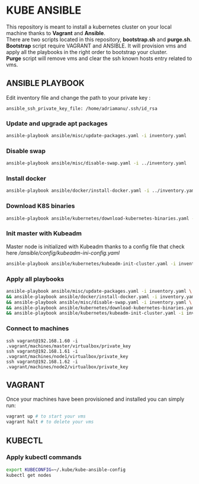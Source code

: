 # KUBE ANSIBLE

This repository is meant to install a kubernetes cluster on your local machine thanks to **Vagrant** and **Ansible**.<br>
There are two scripts located in this repository, **bootstrap.sh** and **purge.sh**.<br>
**Bootstrap** script require VAGRANT and ANSIBLE. It will provision vms and apply all the playbooks in the right order to bootstrap your cluster.<br>
**Purge** script will remove vms and clear the ssh known hosts entry related to vms.<br>

## ANSIBLE PLAYBOOK

Edit inventory file and change the path to your private key :
```
ansible_ssh_private_key_file: /home/adriamanu/.ssh/id_rsa
```

### Update and upgrade apt packages
```bash
ansible-playbook ansible/misc/update-packages.yaml -i inventory.yaml
```

### Disable swap
```bash
ansible-playbook ansible/misc/disable-swap.yaml -i ../inventory.yaml
```

### Install docker
```bash
ansible-playbook ansible/docker/install-docker.yaml -i ../inventory.yaml
```

### Download K8S binaries
```bash
ansible-playbook ansible/kubernetes/download-kubernetes-binaries.yaml -i ../inventory.yaml
```

### Init master with Kubeadm
Master node is initialized with Kubeadm thanks to a config file that check here */ansible/config/kubeadm-ini-config.yaml*
```bash
ansible-playbook ansible/kubernetes/kubeadm-init-cluster.yaml -i inventory.yaml 
```

### Apply all playbooks
```bash
ansible-playbook ansible/misc/update-packages.yaml -i inventory.yaml \
&& ansible-playbook ansible/docker/install-docker.yaml -i inventory.yaml \
&& ansible-playbook ansible/misc/disable-swap.yaml -i inventory.yaml \
&& ansible-playbook ansible/kubernetes/download-kubernetes-binaries.yaml -i inventory.yaml \
&& ansible-playbook ansible/kubernetes/kubeadm-init-cluster.yaml -i inventory.yaml
```

### Connect to machines
```
ssh vagrant@192.168.1.60 -i .vagrant/machines/master/virtualbox/private_key
ssh vagrant@192.168.1.61 -i .vagrant/machines/node1/virtualbox/private_key
ssh vagrant@192.168.1.62 -i .vagrant/machines/node2/virtualbox/private_key
```

## VAGRANT
Once your machines have been provisioned and installed you can simply run:

```bash
vagrant up # to start your vms
vagrant halt # to delete your vms
```

## KUBECTL
### Apply kubectl commands
```bash
export KUBECONFIG=~/.kube/kube-ansible-config
kubectl get nodes
```